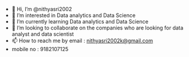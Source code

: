 - 👋 Hi, I’m @nithyasri2002
- 👀 I’m interested in Data analytics and Data Science
- 🌱 I’m currently learning Data analytics and Data Science
- 💞️ I’m looking to collaborate on the companies who are looking for data analyst and data scientist
- 📫 How to reach me by email : nithyasri2002k@gmail.com
- mobile no : 9182107125

<!---
nithyasri2002/nithyasri2002 is a ✨ special ✨ repository because its `README.md` (this file) appears on your GitHub profile.
You can click the Preview link to take a look at your changes.
--->
